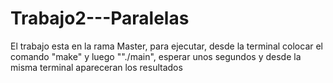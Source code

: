 # Trabajo2---Paralelas

El trabajo esta en la rama Master, para ejecutar, desde la terminal colocar el comando "make" y luego ""./main", esperar unos segundos y desde la misma terminal apareceran los resultados
